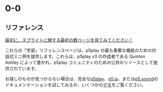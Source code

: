 # 0-0

## リファレンス

[最初に、スプライトに関する最初の数ページを見てみてください！](sprite.html)

これらの「学習」リファレンスページは、p5play の最も重要な機能のための対話式ミニ例を提供します。これらは、p5play v3 の作成者である Quinton Ashley によって書かれ、p5play コミュニティのための公共のリソースとして提供されています。

お探しのものが見つからない場合は、完全な[p5play](/docs/Sprite_Sprite.html)、[p5.js](https://p5js.org/reference/)、または[p5.sound](https://p5js.org/reference/#/libraries/p5.sound)のドキュメンテーションを試してみるか、いくつかの[デモ](https://openprocessing.org/user/350295?o=35&view=sketches)をご覧ください。
